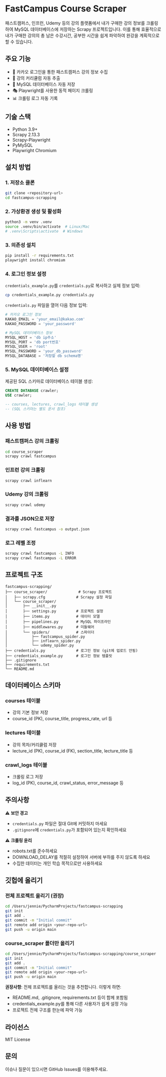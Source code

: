# FastCampus Course Scraper

패스트캠퍼스, 인프런, Udemy 등의 강의 플랫폼에서 내가 구매한 강의 정보를 크롤링하여 MySQL 데이터베이스에 저장하는 Scrapy 프로젝트입니다.
이를 통해 효율적으로 내가 구매한 강의의 총 남은 수강시간, 공부한 시간을 쉽게 파악하여 완강을 계획적으로 할 수 있습니다.

## 주요 기능

- 🔐 카카오 로그인을 통한 패스트캠퍼스 강의 정보 수집
- 🎯 강의 커리큘럼 자동 추출
- 💾 MySQL 데이터베이스 자동 저장
- 🎭 Playwright를 사용한 동적 페이지 크롤링
- 📊 크롤링 로그 자동 기록

## 기술 스택

- Python 3.9+
- Scrapy 2.13.3
- Scrapy-Playwright
- PyMySQL
- Playwright Chromium

## 설치 방법

### 1. 저장소 클론

```bash
git clone <repository-url>
cd fastcampus-scrapping
```

### 2. 가상환경 생성 및 활성화

```bash
python3 -m venv .venv
source .venv/bin/activate  # Linux/Mac
# .venv\Scripts\activate  # Windows
```

### 3. 의존성 설치

```bash
pip install -r requirements.txt
playwright install chromium
```

### 4. 로그인 정보 설정

`credentials_example.py`를 `credentials.py`로 복사하고 실제 정보 입력:

```bash
cp credentials_example.py credentials.py
```

`credentials.py` 파일을 열어 다음 정보 입력:

```python
# 카카오 로그인 정보
KAKAO_EMAIL = 'your_email@kakao.com'
KAKAO_PASSWORD = 'your_password'

# MySQL 데이터베이스 정보
MYSQL_HOST = 'db ip주소'
MYSQL_PORT = 'db port번호'
MYSQL_USER = 'root'
MYSQL_PASSWORD = 'your_db_password'
MYSQL_DATABASE = '저장할 db schema명'
```

### 5. MySQL 데이터베이스 설정

제공된 SQL 스키마로 데이터베이스 테이블 생성:

```sql
CREATE DATABASE crawler;
USE crawler;

-- courses, lectures, crawl_logs 테이블 생성
-- (SQL 스키마는 별도 문서 참조)
```

## 사용 방법

### 패스트캠퍼스 강의 크롤링

```bash
cd course_scraper
scrapy crawl fastcampus
```

### 인프런 강의 크롤링

```bash
scrapy crawl inflearn
```

### Udemy 강의 크롤링

```bash
scrapy crawl udemy
```

### 결과를 JSON으로 저장

```bash
scrapy crawl fastcampus -o output.json
```

### 로그 레벨 조정

```bash
scrapy crawl fastcampus -L INFO
scrapy crawl fastcampus -L ERROR
```

## 프로젝트 구조

```
fastcampus-scrapping/
├── course_scraper/              # Scrapy 프로젝트
│   ├── scrapy.cfg              # Scrapy 설정 파일
│   └── course_scraper/
│       ├── __init__.py
│       ├── settings.py         # 프로젝트 설정
│       ├── items.py            # 데이터 모델
│       ├── pipelines.py        # MySQL 파이프라인
│       ├── middlewares.py      # 미들웨어
│       └── spiders/            # 스파이더
│           ├── fastcampus_spider.py
│           ├── inflearn_spider.py
│           └── udemy_spider.py
├── credentials.py              # 로그인 정보 (git에 업로드 안됨)
├── credentials_example.py      # 로그인 정보 템플릿
├── .gitignore
├── requirements.txt
└── README.md
```

## 데이터베이스 스키마

### courses 테이블
- 강의 기본 정보 저장
- course_id (PK), course_title, progress_rate, url 등

### lectures 테이블
- 강의 목차/커리큘럼 저장
- lecture_id (PK), course_id (FK), section_title, lecture_title 등

### crawl_logs 테이블
- 크롤링 로그 저장
- log_id (PK), course_id, crawl_status, error_message 등

## 주의사항

⚠️ **보안 경고**
- `credentials.py` 파일은 절대 Git에 커밋하지 마세요
- `.gitignore`에 `credentials.py`가 포함되어 있는지 확인하세요

⚠️ **크롤링 윤리**
- robots.txt를 준수하세요
- DOWNLOAD_DELAY를 적절히 설정하여 서버에 부하를 주지 않도록 하세요
- 수집한 데이터는 개인 학습 목적으로만 사용하세요

## 깃헙에 올리기

### 전체 프로젝트 올리기 (권장)

```bash
cd /Users/jennie/PycharmProjects/fastcampus-scrapping
git init
git add .
git commit -m "Initial commit"
git remote add origin <your-repo-url>
git push -u origin main
```

### course_scraper 폴더만 올리기

```bash
cd /Users/jennie/PycharmProjects/fastcampus-scrapping/course_scraper
git init
git add .
git commit -m "Initial commit"
git remote add origin <your-repo-url>
git push -u origin main
```

**권장사항**: 전체 프로젝트를 올리는 것을 추천합니다. 이렇게 하면:
- README.md, .gitignore, requirements.txt 등이 함께 포함됨
- credentials_example.py를 통해 다른 사용자가 쉽게 설정 가능
- 프로젝트 전체 구조를 한눈에 파악 가능

## 라이선스

MIT License

## 문의

이슈나 질문이 있으시면 GitHub Issues를 이용해주세요.
